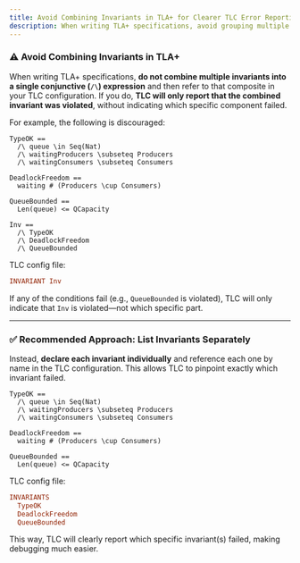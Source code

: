 ```yaml
---
title: Avoid Combining Invariants in TLA+ for Clearer TLC Error Reporting
description: When writing TLA+ specifications, avoid grouping multiple invariants into a single conjunctive expression. TLC will only report the composite failure, making it unclear which condition was violated. Instead, list each invariant separately in your TLC configuration so that errors are reported precisely, simplifying debugging and analysis.
---
```

### ⚠️ **Avoid Combining Invariants in TLA+**

When writing TLA+ specifications, **do not combine multiple invariants into a single conjunctive (`/\`) expression** and then refer to that composite in your TLC configuration. If you do, **TLC will only report that the combined invariant was violated**, without indicating which specific component failed.

For example, the following is discouraged:

```tla
TypeOK ==
  /\ queue \in Seq(Nat)
  /\ waitingProducers \subseteq Producers
  /\ waitingConsumers \subseteq Consumers

DeadlockFreedom ==
  waiting # (Producers \cup Consumers)

QueueBounded ==
  Len(queue) <= QCapacity

Inv ==
  /\ TypeOK
  /\ DeadlockFreedom
  /\ QueueBounded
```

TLC config file:

```cfg
INVARIANT Inv
```

If any of the conditions fail (e.g., `QueueBounded` is violated), TLC will only indicate that `Inv` is violated—not which specific part.

---

### ✅ **Recommended Approach: List Invariants Separately**

Instead, **declare each invariant individually** and reference each one by name in the TLC configuration. This allows TLC to pinpoint exactly which invariant failed.

```tla
TypeOK ==
  /\ queue \in Seq(Nat)
  /\ waitingProducers \subseteq Producers
  /\ waitingConsumers \subseteq Consumers

DeadlockFreedom ==
  waiting # (Producers \cup Consumers)

QueueBounded ==
  Len(queue) <= QCapacity
```

TLC config file:

```cfg
INVARIANTS
  TypeOK
  DeadlockFreedom
  QueueBounded
```

This way, TLC will clearly report which specific invariant(s) failed, making debugging much easier.
